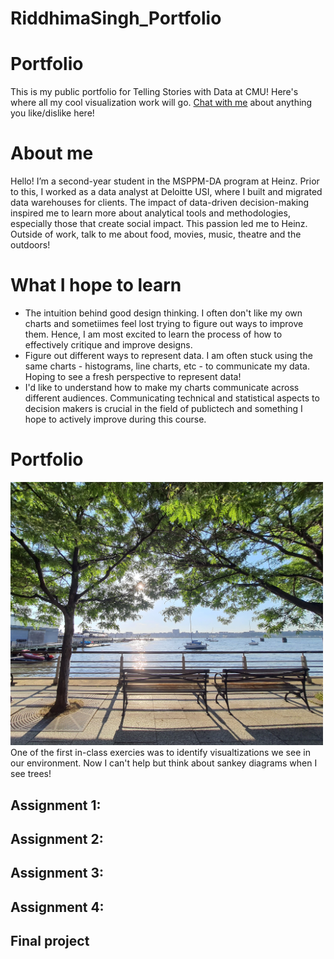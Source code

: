 # RiddhimaSingh_Portfolio

# Portfolio
This is my public portfolio for Telling Stories with Data at CMU!  Here's where all my cool visualization work will go. [Chat with me](mailto:riddhims@andrew.cmu.edu) about anything you like/dislike here! 

# About me
Hello!
I’m a second-year student in the MSPPM-DA program at Heinz. Prior to this, I worked as a data analyst at Deloitte USI, where I built and migrated data warehouses for clients. The impact of data-driven decision-making inspired me to learn more about analytical tools and methodologies, especially those that create social impact. This passion led me to Heinz. Outside of work, talk to me about food, movies, music, theatre and the outdoors!

# What I hope to learn
- The intuition behind good design thinking. I often don't like my own charts and sometiimes feel lost trying to figure out ways to improve them. Hence, I am most excited to learn the process of how to effectively critique and improve designs.
- Figure out different ways to represent data. I am often stuck using the same charts - histograms, line charts, etc - to communicate my data. Hoping to see a fresh perspective to represent data!
- I'd like to understand how to make my charts communicate across different audiences. Communicating technical and statistical aspects to decision makers is crucial in the field of publictech and something I hope to actively improve during this course.

# Portfolio

<img src="trees.jpg" width="500"/>  
One of the first in-class exercies was to identify visualtizations we see in our environment. Now I can't help but think about sankey diagrams when I see trees!

## Assignment 1:

## Assignment 2:

## Assignment 3:

## Assignment 4:

## Final project
